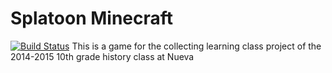 # Splatoon Minecraft
[![Build Status](https://travis-ci.org/happitopia/Splatoon.svg)](https://travis-ci.org/happitopia/Splatoon)
This is a game for the collecting learning class project of the 2014-2015 10th grade history class at Nueva

